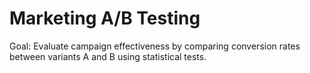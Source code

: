# Marketing A/B Testing

Goal: Evaluate campaign effectiveness by comparing conversion rates between variants A and B using statistical tests.
